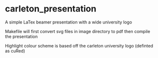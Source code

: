 # carleton_presentation
A simple LaTex beamer presentation with a wide university logo

Makefile will first convert svg files in image directory to pdf then compile the presentation

Highlight colour scheme is based off the carleton university logo (definted as cuRed)
